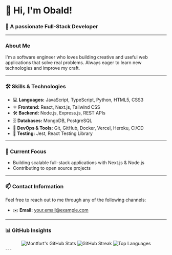 # 👋 Hi, I'm Obald!

### 🚀 A passionate Full-Stack Developer


---

### About Me
I'm  a software engineer who loves building creative and useful web applications that solve real problems. Always eager to learn new technologies and improve my craft.

---

### 🛠️ Skills & Technologies

- 💻 **Languages:** JavaScript, TypeScript, Python, HTML5, CSS3
- ⚛️ **Frontend:** React, Next.js, Tailwind CSS
- 🛠️ **Backend:** Node.js, Express.js, REST APIs
- 🗄️ **Databases:** MongoDB, PostgreSQL
- 🚀 **DevOps & Tools:** Git, GitHub, Docker, Vercel, Heroku, CI/CD
- 🧪 **Testing:** Jest, React Testing Library

---

### 🔭 Current Focus
- Building scalable full-stack applications with Next.js & Node.js
- Contributing to open source projects


---

### 📫 Contact Information

Feel free to reach out to me through any of the following channels:

- ✉️ **Email:** [your.email@example.com](mailto:simugomwaobald250@gmail.com)

---

### :bar_chart: GitHub Insights
<div align="center">
  <img src="https://github-readme-stats.vercel.app/api?username=obald123&show_icons=true&theme=tokyonight" alt="Montfort's GitHub Stats" />
  <img src="https://streak-stats.demolab.com?user=obald123&theme=tokyonight" alt="GitHub Streak" />
  <img src="https://github-readme-stats.vercel.app/api/top-langs/?username=obald123&layout=compact&theme=tokyonight" alt="Top Languages" />
</div>
---



